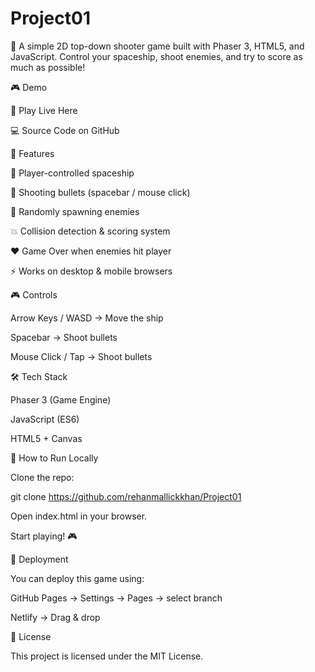 # Project01
🚀 A simple 2D top-down shooter game built with Phaser 3, HTML5, and JavaScript. Control your spaceship, shoot enemies, and try to score as much as possible!

🎮 Demo

🔗 Play Live Here

💻 Source Code on GitHub 

📖 Features

🚀 Player-controlled spaceship

🔫 Shooting bullets (spacebar / mouse click)

👾 Randomly spawning enemies

💥 Collision detection & scoring system

❤️ Game Over when enemies hit player

⚡ Works on desktop & mobile browsers

🎮 Controls

Arrow Keys / WASD → Move the ship

Spacebar → Shoot bullets

Mouse Click / Tap → Shoot bullets

🛠️ Tech Stack

Phaser 3 (Game Engine)

JavaScript (ES6)

HTML5 + Canvas

🚀 How to Run Locally

Clone the repo:

git clone https://github.com/rehanmallickkhan/Project01

Open index.html in your browser.

Start playing! 🎮

📌 Deployment

You can deploy this game using:

GitHub Pages → Settings → Pages → select branch

Netlify → Drag & drop

📜 License

This project is licensed under the MIT License.
